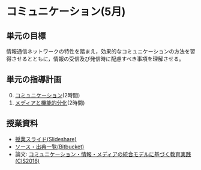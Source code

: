 # コミュニケーション(5月)
## 単元の目標
情報通信ネットワークの特性を踏まえ，効果的なコミュニケーションの方法を習得させるとともに，情報の受信及び発信時に配慮すべき事項を理解させる。

## 単元の指導計画
0. [コミュニケーション](comm.md)(2時間)
0. [メディアと機能的分化](media.md)(2時間)

## 授業資料
- [授業スライド(Slideshare)](http://www.slideshare.net/saireya/ss-51970896)
- [ソース・出典一覧(Bitbucket)](https://bitbucket.org/saireya/slide-communication)
- 論文: [コミュニケーション・情報・メディアの統合モデルに基づく教育実践(CIS2016)](http://saireya.hateblo.jp/entry/work/communication-cis2016)
